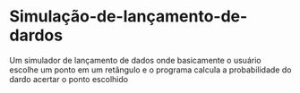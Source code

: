 # Simulação-de-lançamento-de-dardos
Um simulador de lançamento de dados onde basicamente o usuário escolhe um ponto em um retângulo e o programa calcula a probabilidade do dardo acertar o ponto escolhido
